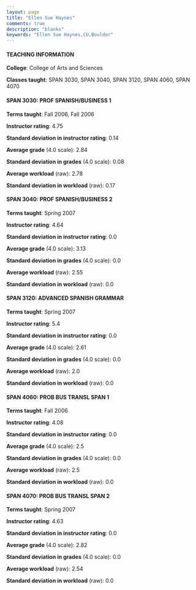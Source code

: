 ```yaml
---
layout: page
title: "Ellen Sue Haynes" 
comments: true
description: "blanks"
keywords: "Ellen Sue Haynes,CU,Boulder"
---
```

<head>
<script src="https://ajax.googleapis.com/ajax/libs/jquery/2.1.3/jquery.min.js"></script>
<script src="https://dl.dropboxusercontent.com/s/pc42nxpaw1ea4o9/highcharts.js?dl=0"></script>
<!-- <script src="../assets/js/highcharts.js"></script> -->
<style type="text/css">@font-face {
	font-family: "Bebas Neue";
	src: url(https://www.filehosting.org/file/details/544349/BebasNeue Regular.otf) format("opentype");
	}
	h1.Bebas { 
		font-family: "Bebas Neue", Verdana, Tahoma;
	}
</style>
</head>
	   
#### TEACHING INFORMATION

**College**: College of Arts and Sciences

**Classes taught**: SPAN 3030, SPAN 3040, SPAN 3120, SPAN 4060, SPAN 4070

#### SPAN 3030: PROF SPANISH/BUSINESS 1

**Terms taught**: Fall 2006, Fall 2006

**Instructor rating**: 4.75

**Standard deviation in instructor rating**: 0.14

**Average grade** (4.0 scale): 2.84

**Standard deviation in grades** (4.0 scale): 0.08

**Average workload** (raw): 2.78

**Standard deviation in workload** (raw): 0.17

#### SPAN 3040: PROF SPANISH/BUSINESS 2

**Terms taught**: Spring 2007

**Instructor rating**: 4.64

**Standard deviation in instructor rating**: 0.0

**Average grade** (4.0 scale): 3.13

**Standard deviation in grades** (4.0 scale): 0.0

**Average workload** (raw): 2.55

**Standard deviation in workload** (raw): 0.0

#### SPAN 3120: ADVANCED SPANISH GRAMMAR

**Terms taught**: Spring 2007

**Instructor rating**: 5.4

**Standard deviation in instructor rating**: 0.0

**Average grade** (4.0 scale): 2.61

**Standard deviation in grades** (4.0 scale): 0.0

**Average workload** (raw): 2.0

**Standard deviation in workload** (raw): 0.0

#### SPAN 4060: PROB BUS TRANSL SPAN 1

**Terms taught**: Fall 2006

**Instructor rating**: 4.08

**Standard deviation in instructor rating**: 0.0

**Average grade** (4.0 scale): 2.5

**Standard deviation in grades** (4.0 scale): 0.0

**Average workload** (raw): 2.5

**Standard deviation in workload** (raw): 0.0

#### SPAN 4070: PROB BUS TRANSL SPAN 2

**Terms taught**: Spring 2007

**Instructor rating**: 4.63

**Standard deviation in instructor rating**: 0.0

**Average grade** (4.0 scale): 2.82

**Standard deviation in grades** (4.0 scale): 0.0

**Average workload** (raw): 2.54

**Standard deviation in workload** (raw): 0.0

